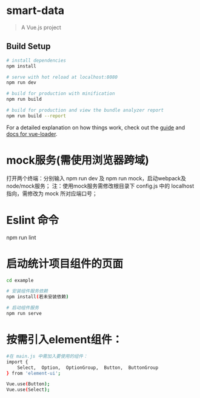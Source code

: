 # smart-data

> A Vue.js project

## Build Setup

``` bash
# install dependencies
npm install

# serve with hot reload at localhost:8080
npm run dev

# build for production with minification
npm run build

# build for production and view the bundle analyzer report
npm run build --report
```

For a detailed explanation on how things work, check out the [guide](http://vuejs-templates.github.io/webpack/) and [docs for vue-loader](http://vuejs.github.io/vue-loader).


# mock服务(需使用浏览器跨域)
打开两个终端：分别输入 npm run dev 及 npm run mock，启动webpack及node/mock服务；
注：使用mock服务需修改根目录下 config.js 中的 localhost 指向，需修改为 mock 所对应端口号；

# Eslint 命令
npm run lint

# 启动统计项目组件的页面
``` bash
cd example 

# 安装组件服务依赖
npm install(若未安装依赖)

# 启动组件服务
npm run serve
```

# 按需引入element组件：

``` bash
#在 main.js 中需加入要使用的组件：
import { 
    Select,  Option,  OptionGroup,  Button,  ButtonGroup
} from 'element-ui';

Vue.use(Button);
Vue.use(Select);

```